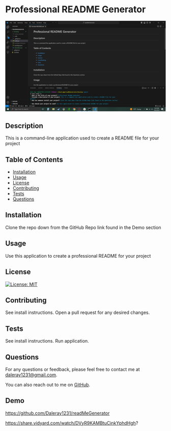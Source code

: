 
# Professional README Generator
![Alt text](image.png)

## Description
This is a command-line application used to create a README file for your project

## Table of Contents
- [Installation](#installation)
- [Usage](#usage)
- [License](#license)
- [Contributing](#contributing)
- [Tests](#tests)
- [Questions](#questions)

## Installation
Clone the repo down from the GitHub Repo link found in the Demo section

## Usage
Use this application to create a professional README for your project

## License
[![License: MIT](https://img.shields.io/badge/License-MIT-yellow.svg)](https://opensource.org/licenses/MIT)

## Contributing
See install instructions. Open a pull request for any desired changes.

## Tests
See install instructions. Run application.

## Questions
For any questions or feedback, please feel free to contact me at daleray1231@gmail.com.

You can also reach out to me on [GitHub](https://github.com/daleray1231).

## Demo
https://github.com/Daleray1231/readMeGenerator 

https://share.vidyard.com/watch/DVyR9KAMBtuCinkYphdHgh?
